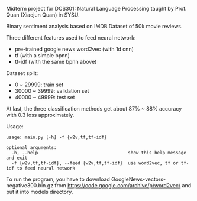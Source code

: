 Midterm project for DCS301: Natural Language Processing taught by Prof. Quan (Xiaojun Quan) in SYSU.

Binary sentiment analysis based on IMDB Dataset of 50k movie reviews.

Three different features used to feed neural network:
- pre-trained google news word2vec (with 1d cnn)
- tf (with a simple bpnn)
- tf-idf (with the same bpnn above)

Dataset split:
- 0 ~ 29999: train set
- 30000 ~ 39999: validation set
- 40000 ~ 49999: test set

At last, the three classification methods get about 87% ~ 88% accuracy with 0.3 loss approximately.

Usage:
```shell
usage: main.py [-h] -f {w2v,tf,tf-idf}

optional arguments:
  -h, --help                                  show this help message and exit
  -f {w2v,tf,tf-idf}, --feed {w2v,tf,tf-idf}  use word2vec, tf or tf-idf to feed neural network
```

To run the program, you have to download GoogleNews-vectors-negative300.bin.gz from https://code.google.com/archive/p/word2vec/ and put it into models directory.
